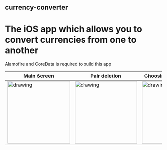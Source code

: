 ## currency-converter
# The iOS app which allows you to convert currencies from one to another 

Alamofire and CoreData is required to build this app

| Main Screen  | Pair deletion | Choosing first currency  | Choose second currency |
| ------------- | ------------- | ------------- | ------------- |
| <img src="https://user-images.githubusercontent.com/44157132/183037919-901d3c13-dbb1-4c66-b7ed-4c193de0c754.png" alt="drawing" width="200"/>  | <img src="https://user-images.githubusercontent.com/44157132/183037950-96a855cc-27ca-4cfc-9310-1aa1bbf1cfed.png" alt="drawing" width="200"/> | <img src="https://user-images.githubusercontent.com/44157132/183037977-9c007b81-6fb1-42c3-90ab-3d8c6c62ff26.png" alt="drawing" width="200"/> | <img src="https://user-images.githubusercontent.com/44157132/183037999-dfd0d561-2b40-4758-b6c0-6eaea74a18fa.png" alt="drawing" width="200"/> |
